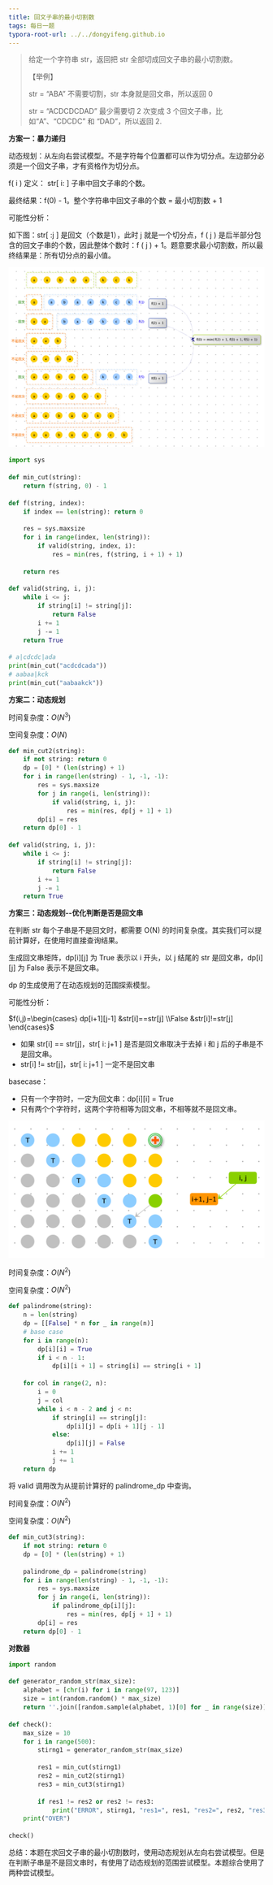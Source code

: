 ```yaml
---
title: 回文子串的最小切割数
tags: 每日一题
typora-root-url: ../../dongyifeng.github.io
---
```


> 给定一个字符串 str，返回把 str 全部切成回文子串的最小切割数。
>
> 【举例】
>
> str = “ABA” 不需要切割，str 本身就是回文串，所以返回 0
>
> str = “ACDCDCDAD” 最少需要切 2 次变成 3 个回文子串，比如“A”、“CDCDC” 和 “DAD”，所以返回 2.



**方案一：暴力递归**

动态规划：从左向右尝试模型。不是字符每个位置都可以作为切分点。左边部分必须是一个回文子串，才有资格作为切分点。



f( i ) 定义： str[ i: ] 子串中回文子串的个数。

最终结果：f(0) - 1。整个字符串中回文子串的个数 = 最小切割数 + 1



可能性分析：

如下图：str[ :j ] 是回文（个数是1），此时 j 就是一个切分点，f ( j ) 是后半部分包含的回文子串的个数，因此整体个数时：f ( j ) + 1。题意要求最小切割数，所以最终结果是：所有切分点的最小值。

![](/images/assets/screenshot-20221020-220804.png)



```python
import sys

def min_cut(string):
    return f(string, 0) - 1

def f(string, index):
    if index == len(string): return 0

    res = sys.maxsize
    for i in range(index, len(string)):
        if valid(string, index, i):
            res = min(res, f(string, i + 1) + 1)

    return res

def valid(string, i, j):
    while i <= j:
        if string[i] != string[j]:
            return False
        i += 1
        j -= 1
    return True

# a|cdcdc|ada
print(min_cut("acdcdcada"))
# aabaa|kck
print(min_cut("aabaakck"))
```



**方案二：动态规划**

时间复杂度：$O(N^3)$

空间复杂度：$O(N)$



```python
def min_cut2(string):
    if not string: return 0
    dp = [0] * (len(string) + 1)
    for i in range(len(string) - 1, -1, -1):
        res = sys.maxsize
        for j in range(i, len(string)):
            if valid(string, i, j):
                res = min(res, dp[j + 1] + 1)
        dp[i] = res
    return dp[0] - 1
  
def valid(string, i, j):
    while i <= j:
        if string[i] != string[j]:
            return False
        i += 1
        j -= 1
    return True
```



**方案三：动态规划--优化判断是否是回文串**

在判断 str 每个子串是不是回文时，都需要 O(N) 的时间复杂度。其实我们可以提前计算好，在使用时直接查询结果。

生成回文串矩阵，dp\[i][j] 为 True 表示以  i 开头，以 j 结尾的 str 是回文串，dp[i]\[j] 为 False 表示不是回文串。

dp 的生成使用了在动态规划的范围探索模型。



可能性分析：

$f(i,j)=\begin{cases} dp[i+1][j-1] &str[i]==str[j] \\False &str[i]!=str[j] \end{cases}$

- 如果 str[i] == str[j]，str[ i: j+1 ] 是否是回文串取决于去掉 i 和 j 后的子串是不是回文串。
- str[i] != str[j]，str[ i: j+1 ]  一定不是回文串



basecase：

- 只有一个字符时，一定为回文串：dp\[i][i] = True
- 只有两个个字符时，这两个字符相等为回文串，不相等就不是回文串。



![](/images/assets/screenshot-20221020-204848.png)

时间复杂度：$O(N^2)$

空间复杂度：$O(N^2)$



```python
def palindrome(string):
    n = len(string)
    dp = [[False] * n for _ in range(n)]
    # base case
    for i in range(n):
        dp[i][i] = True
        if i < n - 1:
            dp[i][i + 1] = string[i] == string[i + 1]

    for col in range(2, n):
        i = 0
        j = col
        while i < n - 2 and j < n:
            if string[i] == string[j]:
                dp[i][j] = dp[i + 1][j - 1]
            else:
                dp[i][j] = False
            i += 1
            j += 1
    return dp
```





将 valid 调用改为从提前计算好的 palindrome_dp 中查询。

时间复杂度：$O(N^2)$

空间复杂度：$O(N^2)$



```python
def min_cut3(string):
    if not string: return 0
    dp = [0] * (len(string) + 1)

    palindrome_dp = palindrome(string)
    for i in range(len(string) - 1, -1, -1):
        res = sys.maxsize
        for j in range(i, len(string)):
            if palindrome_dp[i][j]:
                res = min(res, dp[j + 1] + 1)
        dp[i] = res
    return dp[0] - 1
```



**对数器**

```python
import random

def generator_random_str(max_size):
    alphabet = [chr(i) for i in range(97, 123)]
    size = int(random.random() * max_size)
    return ''.join([random.sample(alphabet, 1)[0] for _ in range(size)])

def check():
    max_size = 10
    for i in range(500):
        stirng1 = generator_random_str(max_size)

        res1 = min_cut(stirng1)
        res2 = min_cut2(stirng1)
        res3 = min_cut3(stirng1)

        if res1 != res2 or res2 != res3:
            print("ERROR", stirng1, "res1=", res1, "res2=", res2, "res3=", res3)
    print("OVER")

check()
```



总结：本题在求回文子串的最小切割数时，使用动态规划从左向右尝试模型。但是在判断子串是不是回文串时，有使用了动态规划的范围尝试模型。本题综合使用了两种尝试模型。